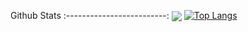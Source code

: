   Github Stats
:-------------------------:
 <img align="center" src="https://github-readme-stats.vercel.app/api?username=biggymarley&line_height=40&show_icons=true&theme=dark">
[![Top Langs](https://github-readme-stats.vercel.app/api/top-langs/?username=biggymarley)](https://github.com/biggymarley/github-readme-stats)
